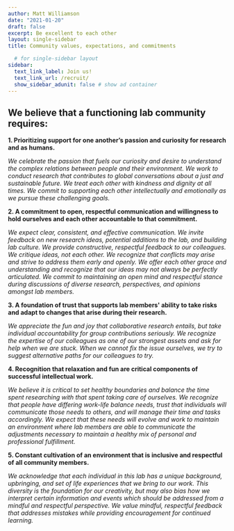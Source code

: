 ```yaml
---
author: Matt Williamson
date: "2021-01-20"
draft: false
excerpt: Be excellent to each other
layout: single-sidebar
title: Community values, expectations, and commitments

  # for single-sidebar layout
sidebar:
  text_link_label: Join us!
  text_link_url: /recruit/
  show_sidebar_adunit: false # show ad container
---
```


## We believe that a functioning lab community requires:
**1. Prioritizing support for one another’s passion and curiosity for research and as humans.**

_We celebrate the passion that fuels our curiosity and desire to understand the complex relations between people and their environment. We work to conduct research that contributes to global conversations about a just and sustainable future. We treat each other with kindness and dignity at all times. We commit to supporting each other intellectually and emotionally as we pursue these challenging goals._

**2. A commitment to open, respectful communication and willingness to hold ourselves and each other accountable to that commitment.**

_We expect clear, consistent, and effective communication. We invite feedback on new research ideas, potential additions to the lab, and building lab culture. We provide constructive, respectful feedback to our colleagues. We critique ideas, not each other. We recognize that conflicts may arise and strive to address them early and openly. We offer each other grace and understanding and recognize that our ideas may not always be perfectly articulated. We commit to maintaining an open mind and respectful stance during discussions of diverse research, perspectives, and opinions amongst lab members._

**3. A foundation of trust that supports lab members' ability to take risks and adapt to changes that arise during their research.**

_We appreciate the fun and joy that collaborative research entails, but take individual accountability for group contributions seriously.  We recognize the expertise of our colleagues as one of our strongest assets and ask for help when we are stuck. When we cannot fix the issue ourselves, we try to suggest alternative paths for our colleagues to try._

**4. Recognition that relaxation and fun are critical components of successful intellectual work.**

_We believe it is critical to set healthy boundaries and balance the time spent researching with that spent taking care of ourselves. We recognize that people have differing work-life balance needs, trust that individuals will communicate those needs to others, and will manage their time and tasks accordingly. We expect that these needs will evolve and work to maintain an environment where lab members are able to communicate the adjustments necessary to maintain a healthy mix of personal and professional fulfillment._

**5. Constant cultivation of an environment that is inclusive and respectful of all community members.**

_We acknowledge that each individual in this lab has a unique background, upbringing, and set of life experiences that we bring to our work. This diversity is the foundation for our creativity, but may also bias how we interpret certain information and events which should be addressed from a mindful and respectful perspective. We value mindful, respectful feedback that addresses mistakes while providing encouragement for continued learning._

